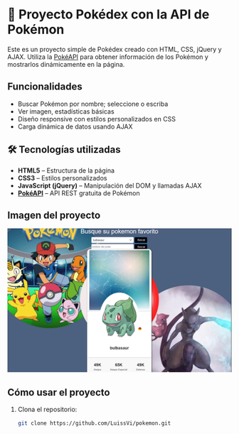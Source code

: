 # 🐾 Proyecto Pokédex con la API de Pokémon

Este es un proyecto simple de Pokédex creado con HTML, CSS, jQuery y AJAX. Utiliza la [PokéAPI](https://pokeapi.co/) para obtener información de los Pokémon y mostrarlos dinámicamente en la página.

## Funcionalidades

- Buscar Pokémon por nombre; seleccione o escriba
- Ver imagen, estadísticas básicas
- Diseño responsive con estilos personalizados en CSS
- Carga dinámica de datos usando AJAX

## 🛠️ Tecnologías utilizadas

- **HTML5** – Estructura de la página
- **CSS3** – Estilos personalizados
- **JavaScript (jQuery)** – Manipulación del DOM y llamadas AJAX
- **[PokéAPI](https://pokeapi.co/)** – API REST gratuita de Pokémon

## Imagen del proyecto

![Captura del proyecto](images/CapturaPoke.PNG) <!-- Puedes borrar esta línea si no tienes una imagen -->

## Cómo usar el proyecto

1. Clona el repositorio:
   ```bash
   git clone https://github.com/LuissVi/pokemon.git
